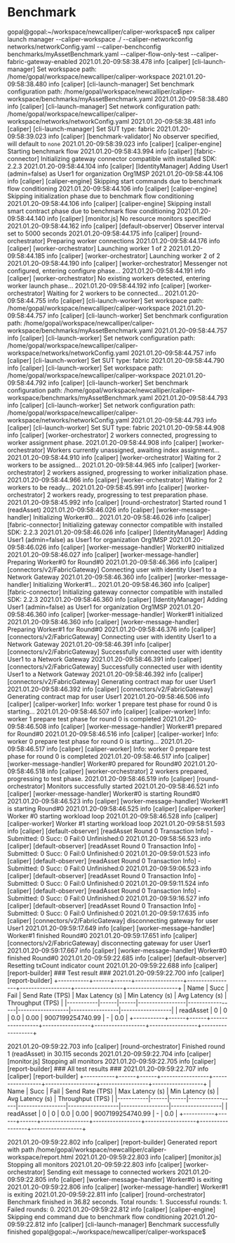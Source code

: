 # Benchmark
 
gopal@gopal:~/workspace/newcalliper/caliper-workspace$ npx caliper launch manager --caliper-workspace ./ --caliper-networkconfig networks/networkConfig.yaml --caliper-benchconfig benchmarks/myAssetBenchmark.yaml --caliper-flow-only-test --caliper-fabric-gateway-enabled
2021.01.20-09:58:38.478 info  [caliper] [cli-launch-manager]    Set workspace path: /home/gopal/workspace/newcalliper/caliper-workspace
2021.01.20-09:58:38.480 info  [caliper] [cli-launch-manager]    Set benchmark configuration path: /home/gopal/workspace/newcalliper/caliper-workspace/benchmarks/myAssetBenchmark.yaml
2021.01.20-09:58:38.480 info  [caliper] [cli-launch-manager]    Set network configuration path: /home/gopal/workspace/newcalliper/caliper-workspace/networks/networkConfig.yaml
2021.01.20-09:58:38.481 info  [caliper] [cli-launch-manager]    Set SUT type: fabric
2021.01.20-09:58:39.023 info  [caliper] [benchmark-validator]   No observer specified, will default to `none`
2021.01.20-09:58:39.023 info  [caliper] [caliper-engine]        Starting benchmark flow
2021.01.20-09:58:43.994 info  [caliper] [fabric-connector]      Initializing gateway connector compatible with installed SDK: 2.2.3
2021.01.20-09:58:44.104 info  [caliper] [IdentityManager]       Adding User1 (admin=false) as User1 for organization Org1MSP
2021.01.20-09:58:44.106 info  [caliper] [caliper-engine]        Skipping start commands due to benchmark flow conditioning
2021.01.20-09:58:44.106 info  [caliper] [caliper-engine]        Skipping initialization phase due to benchmark flow conditioning
2021.01.20-09:58:44.106 info  [caliper] [caliper-engine]        Skipping install smart contract phase due to benchmark flow conditioning
2021.01.20-09:58:44.140 info  [caliper] [monitor.js]    No resource monitors specified
2021.01.20-09:58:44.162 info  [caliper] [default-observer]      Observer interval set to 5000 seconds
2021.01.20-09:58:44.175 info  [caliper] [round-orchestrator]    Preparing worker connections
2021.01.20-09:58:44.176 info  [caliper] [worker-orchestrator]   Launching worker 1 of 2
2021.01.20-09:58:44.185 info  [caliper] [worker-orchestrator]   Launching worker 2 of 2
2021.01.20-09:58:44.190 info  [caliper] [worker-orchestrator]   Messenger not configured, entering configure phase...
2021.01.20-09:58:44.191 info  [caliper] [worker-orchestrator]   No existing workers detected, entering worker launch phase...
2021.01.20-09:58:44.192 info  [caliper] [worker-orchestrator]   Waiting for 2 workers to be connected...
2021.01.20-09:58:44.755 info  [caliper] [cli-launch-worker]     Set workspace path: /home/gopal/workspace/newcalliper/caliper-workspace
2021.01.20-09:58:44.757 info  [caliper] [cli-launch-worker]     Set benchmark configuration path: /home/gopal/workspace/newcalliper/caliper-workspace/benchmarks/myAssetBenchmark.yaml
2021.01.20-09:58:44.757 info  [caliper] [cli-launch-worker]     Set network configuration path: /home/gopal/workspace/newcalliper/caliper-workspace/networks/networkConfig.yaml
2021.01.20-09:58:44.757 info  [caliper] [cli-launch-worker]     Set SUT type: fabric
2021.01.20-09:58:44.790 info  [caliper] [cli-launch-worker]     Set workspace path: /home/gopal/workspace/newcalliper/caliper-workspace
2021.01.20-09:58:44.792 info  [caliper] [cli-launch-worker]     Set benchmark configuration path: /home/gopal/workspace/newcalliper/caliper-workspace/benchmarks/myAssetBenchmark.yaml
2021.01.20-09:58:44.793 info  [caliper] [cli-launch-worker]     Set network configuration path: /home/gopal/workspace/newcalliper/caliper-workspace/networks/networkConfig.yaml
2021.01.20-09:58:44.793 info  [caliper] [cli-launch-worker]     Set SUT type: fabric
2021.01.20-09:58:44.908 info  [caliper] [worker-orchestrator]   2 workers connected, progressing to worker assignment phase.
2021.01.20-09:58:44.908 info  [caliper] [worker-orchestrator]   Workers currently unassigned, awaiting index assignment...
2021.01.20-09:58:44.910 info  [caliper] [worker-orchestrator]   Waiting for 2 workers to be assigned...
2021.01.20-09:58:44.965 info  [caliper] [worker-orchestrator]   2 workers assigned, progressing to worker initialization phase.
2021.01.20-09:58:44.966 info  [caliper] [worker-orchestrator]   Waiting for 2 workers to be ready...
2021.01.20-09:58:45.991 info  [caliper] [worker-orchestrator]   2 workers ready, progressing to test preparation phase.
2021.01.20-09:58:45.992 info  [caliper] [round-orchestrator]    Started round 1 (readAsset)
2021.01.20-09:58:46.026 info  [caliper] [worker-message-handler]        Initializing Worker#0...
2021.01.20-09:58:46.026 info  [caliper] [fabric-connector]      Initializing gateway connector compatible with installed SDK: 2.2.3
2021.01.20-09:58:46.026 info  [caliper] [IdentityManager]       Adding User1 (admin=false) as User1 for organization Org1MSP
2021.01.20-09:58:46.026 info  [caliper] [worker-message-handler]        Worker#0 initialized
2021.01.20-09:58:46.027 info  [caliper] [worker-message-handler]        Preparing Worker#0 for Round#0
2021.01.20-09:58:46.366 info  [caliper] [connectors/v2/FabricGateway]   Connecting user with identity User1 to a Network Gateway
2021.01.20-09:58:46.360 info  [caliper] [worker-message-handler]        Initializing Worker#1...
2021.01.20-09:58:46.360 info  [caliper] [fabric-connector]      Initializing gateway connector compatible with installed SDK: 2.2.3
2021.01.20-09:58:46.360 info  [caliper] [IdentityManager]       Adding User1 (admin=false) as User1 for organization Org1MSP
2021.01.20-09:58:46.360 info  [caliper] [worker-message-handler]        Worker#1 initialized
2021.01.20-09:58:46.360 info  [caliper] [worker-message-handler]        Preparing Worker#1 for Round#0
2021.01.20-09:58:46.376 info  [caliper] [connectors/v2/FabricGateway]   Connecting user with identity User1 to a Network Gateway
2021.01.20-09:58:46.391 info  [caliper] [connectors/v2/FabricGateway]   Successfully connected user with identity User1 to a Network Gateway
2021.01.20-09:58:46.391 info  [caliper] [connectors/v2/FabricGateway]   Successfully connected user with identity User1 to a Network Gateway
2021.01.20-09:58:46.392 info  [caliper] [connectors/v2/FabricGateway]   Generating contract map for user User1
2021.01.20-09:58:46.392 info  [caliper] [connectors/v2/FabricGateway]   Generating contract map for user User1
2021.01.20-09:58:46.506 info  [caliper] [caliper-worker]        Info: worker 1 prepare test phase for round 0 is starting...
2021.01.20-09:58:46.507 info  [caliper] [caliper-worker]        Info: worker 1 prepare test phase for round 0 is completed
2021.01.20-09:58:46.508 info  [caliper] [worker-message-handler]        Worker#1 prepared for Round#0
2021.01.20-09:58:46.516 info  [caliper] [caliper-worker]        Info: worker 0 prepare test phase for round 0 is starting...
2021.01.20-09:58:46.517 info  [caliper] [caliper-worker]        Info: worker 0 prepare test phase for round 0 is completed
2021.01.20-09:58:46.517 info  [caliper] [worker-message-handler]        Worker#0 prepared for Round#0
2021.01.20-09:58:46.518 info  [caliper] [worker-orchestrator]   2 workers prepared, progressing to test phase.
2021.01.20-09:58:46.519 info  [caliper] [round-orchestrator]    Monitors successfully started
2021.01.20-09:58:46.521 info  [caliper] [worker-message-handler]        Worker#0 is starting Round#0
2021.01.20-09:58:46.523 info  [caliper] [worker-message-handler]        Worker#1 is starting Round#0
2021.01.20-09:58:46.525 info  [caliper] [caliper-worker]        Worker #0 starting workload loop
2021.01.20-09:58:46.528 info  [caliper] [caliper-worker]        Worker #1 starting workload loop
2021.01.20-09:58:51.593 info  [caliper] [default-observer]      [readAsset Round 0 Transaction Info] - Submitted: 0 Succ: 0 Fail:0 Unfinished:0
2021.01.20-09:58:56.523 info  [caliper] [default-observer]      [readAsset Round 0 Transaction Info] - Submitted: 0 Succ: 0 Fail:0 Unfinished:0
2021.01.20-09:59:01.523 info  [caliper] [default-observer]      [readAsset Round 0 Transaction Info] - Submitted: 0 Succ: 0 Fail:0 Unfinished:0
2021.01.20-09:59:06.523 info  [caliper] [default-observer]      [readAsset Round 0 Transaction Info] - Submitted: 0 Succ: 0 Fail:0 Unfinished:0
2021.01.20-09:59:11.524 info  [caliper] [default-observer]      [readAsset Round 0 Transaction Info] - Submitted: 0 Succ: 0 Fail:0 Unfinished:0
2021.01.20-09:59:16.527 info  [caliper] [default-observer]      [readAsset Round 0 Transaction Info] - Submitted: 0 Succ: 0 Fail:0 Unfinished:0
2021.01.20-09:59:17.635 info  [caliper] [connectors/v2/FabricGateway]   disconnecting gateway for user User1
2021.01.20-09:59:17.649 info  [caliper] [worker-message-handler]        Worker#1 finished Round#0
2021.01.20-09:59:17.651 info  [caliper] [connectors/v2/FabricGateway]   disconnecting gateway for user User1
2021.01.20-09:59:17.667 info  [caliper] [worker-message-handler]        Worker#0 finished Round#0
2021.01.20-09:59:22.685 info  [caliper] [default-observer]      Resetting txCount indicator count
2021.01.20-09:59:22.688 info  [caliper] [report-builder]        ### Test result ###
2021.01.20-09:59:22.700 info  [caliper] [report-builder]
+-----------+------+------+-----------------+-----------------+------------------+-----------------+------------------+
| Name      | Succ | Fail | Send Rate (TPS) | Max Latency (s) | Min Latency (s)  | Avg Latency (s) | Throughput (TPS) |
|-----------|------|------|-----------------|-----------------|------------------|-----------------|------------------|
| readAsset | 0    | 0    | 0.0             | 0.00            | 9007199254740.99 | -               | 0.0              |
+-----------+------+------+-----------------+-----------------+------------------+-----------------+------------------+

2021.01.20-09:59:22.703 info  [caliper] [round-orchestrator]    Finished round 1 (readAsset) in 30.115 seconds
2021.01.20-09:59:22.704 info  [caliper] [monitor.js]    Stopping all monitors
2021.01.20-09:59:22.705 info  [caliper] [report-builder]        ### All test results ###
2021.01.20-09:59:22.707 info  [caliper] [report-builder]
+-----------+------+------+-----------------+-----------------+------------------+-----------------+------------------+
| Name      | Succ | Fail | Send Rate (TPS) | Max Latency (s) | Min Latency (s)  | Avg Latency (s) | Throughput (TPS) |
|-----------|------|------|-----------------|-----------------|------------------|-----------------|------------------|
| readAsset | 0    | 0    | 0.0             | 0.00            | 9007199254740.99 | -               | 0.0              |
+-----------+------+------+-----------------+-----------------+------------------+-----------------+------------------+

2021.01.20-09:59:22.802 info  [caliper] [report-builder]        Generated report with path /home/gopal/workspace/newcalliper/caliper-workspace/report.html
2021.01.20-09:59:22.803 info  [caliper] [monitor.js]    Stopping all monitors
2021.01.20-09:59:22.803 info  [caliper] [worker-orchestrator]   Sending exit message to connected workers
2021.01.20-09:59:22.805 info  [caliper] [worker-message-handler]        Worker#0 is exiting
2021.01.20-09:59:22.806 info  [caliper] [worker-message-handler]        Worker#1 is exiting
2021.01.20-09:59:22.811 info  [caliper] [round-orchestrator]    Benchmark finished in 36.82 seconds. Total rounds: 1. Successful rounds: 1. Failed rounds: 0.
2021.01.20-09:59:22.812 info  [caliper] [caliper-engine]        Skipping end command due to benchmark flow conditioning
2021.01.20-09:59:22.812 info  [caliper] [cli-launch-manager]    Benchmark successfully finished
gopal@gopal:~/workspace/newcalliper/caliper-workspace$


